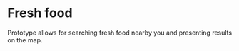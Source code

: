 Fresh food
=========

Prototype allows for searching fresh food nearby you and presenting results on the map.
